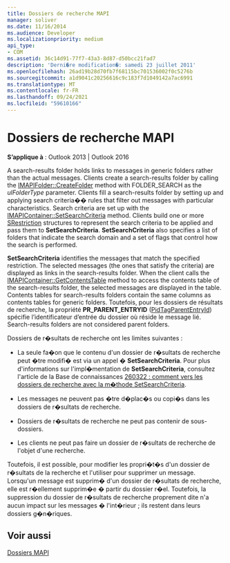 ```yaml
---
title: Dossiers de recherche MAPI
manager: soliver
ms.date: 11/16/2014
ms.audience: Developer
ms.localizationpriority: medium
api_type:
- COM
ms.assetid: 36c14d91-77f7-43a3-8d87-d50bcc21fad7
description: 'Derni�re modification�: samedi 23 juillet 2011'
ms.openlocfilehash: 26ad19b28d70fb7f68115bc701536002f0c5276b
ms.sourcegitcommit: a1d9041c20256616c9c183f7d1049142a7ac6991
ms.translationtype: MT
ms.contentlocale: fr-FR
ms.lasthandoff: 09/24/2021
ms.locfileid: "59610166"
---
```

# <a name="mapi-search-folders"></a>Dossiers de recherche MAPI

  
  
**S’applique à** : Outlook 2013 | Outlook 2016 
  
A search-results folder holds links to messages in generic folders rather than the actual messages. Clients create a search-results folder by calling the [IMAPIFolder::CreateFolder](imapifolder-createfolder.md) method with FOLDER_SEARCH as the  _ulFolderType_ parameter. Clients fill a search-results folder by setting up and applying search criteria�� rules that filter out messages with particular characteristics. Search criteria are set up with the [IMAPIContainer::SetSearchCriteria](imapicontainer-setsearchcriteria.md) method. Clients build one or more [SRestriction](srestriction.md) structures to represent the search criteria to be applied and pass them to **SetSearchCriteria**. **SetSearchCriteria** also specifies a list of folders that indicate the search domain and a set of flags that control how the search is performed. 
  
 **SetSearchCriteria** identifies the messages that match the specified restriction. The selected messages (the ones that satisfy the criteria) are displayed as links in the search-results folder. When the client calls the [IMAPIContainer::GetContentsTable](imapicontainer-getcontentstable.md) method to access the contents table of the search-results folder, the selected messages are displayed in the table. Contents tables for search-results folders contain the same columns as contents tables for generic folders. Toutefois, pour les dossiers de résultats de recherche, la propriété **PR_PARENT_ENTRYID** ([PidTagParentEntryId](pidtagparententryid-canonical-property.md)) spécifie l’identificateur d’entrée du dossier où réside le message lié. Search-results folders are not considered parent folders.
  
Dossiers de r�sultats de recherche ont les limites suivantes :
  
- La seule fa�on que le contenu d'un dossier de r�sultats de recherche peut �tre modifi� est via un appel � **SetSearchCriteria**. Pour plus d'informations sur l'impl�mentation de **SetSearchCriteria**, consultez l'article de la Base de connaissances [260322 : comment vers les dossiers de recherche avec la m�thode SetSearchCriteria](https://go.microsoft.com/fwlink/?LinkId=123603).
    
- Les messages ne peuvent pas �tre d�plac�s ou copi�s dans les dossiers de r�sultats de recherche.
    
- Dossiers de r�sultats de recherche ne peut pas contenir de sous-dossiers. 
    
- Les clients ne peut pas faire un dossier de r�sultats de recherche de l'objet d'une recherche.
    
Toutefois, il est possible, pour modifier les propri�t�s d'un dossier de r�sultats de la recherche et l'utiliser pour supprimer un message. Lorsqu'un message est supprim� d'un dossier de r�sultats de recherche, elle est r�ellement supprim�e � partir du dossier r�el. Toutefois, la suppression du dossier de r�sultats de recherche proprement dite n'a aucun impact sur les messages � l'int�rieur ; ils restent dans leurs dossiers g�n�riques.
  
## <a name="see-also"></a>Voir aussi



[Dossiers MAPI](mapi-folders.md)

